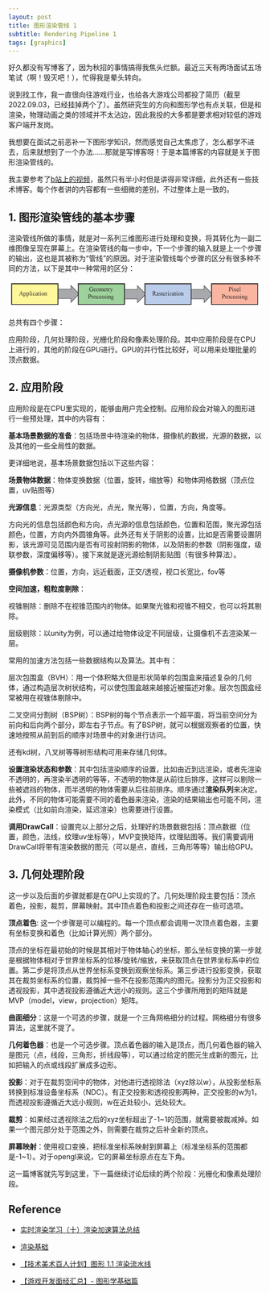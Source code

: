 ```yaml
---
layout: post
title: 图形渲染管线 1
subtitle: Rendering Pipeline 1
tags: [graphics]
---
```


好久都没有写博客了，因为秋招的事情搞得我焦头烂额。最近三天有两场面试五场笔试（啊！毁灭吧！），忙得我是晕头转向。

说到找工作，我一直很向往游戏行业，也给各大游戏公司都投了简历（截至2022.09.03，已经挂掉两个了）。虽然研究生的方向和图形学也有点关联，但是和渲染，物理动画之类的领域并不太沾边，因此我投的大多都是要求相对较低的游戏客户端开发岗。

我想要在面试之前恶补一下图形学知识，然而感觉自己太焦虑了，怎么都学不进去，后来就想到了一个办法……那就是写博客呀！于是本篇博客的内容就是关于图形渲染管线的。

我主要参考了[b站上的视频](https://www.bilibili.com/video/BV1L54y1s7xw?p=2&share_source=copy_web)，虽然只有半小时但是讲得非常详细，此外还有一些技术博客。每个作者讲的内容都有一些细微的差别，不过整体上是一致的。


## 1. 图形渲染管线的基本步骤

渲染管线所做的事情，就是对一系列三维图形进行处理和变换，将其转化为一副二维图像呈现在屏幕上。在渲染管线的每一步中，下一个步骤的输入就是上一个步骤的输出，这也是其被称为“管线”的原因。对于渲染管线每个步骤的区分有很多种不同的方法，以下是其中一种常用的区分：



<div align=center>
    <img src="../assets/2022-09-03/pipeline1.png"/>
</div>

总共有四个步骤：

应用阶段，几何处理阶段，光栅化阶段和像素处理阶段。其中应用阶段是在CPU上进行的，其他的阶段在GPU进行。GPU的并行性比较好，可以用来处理批量的顶点数据。



## 2. 应用阶段

应用阶段是在CPU里实现的，能够由用户完全控制。应用阶段会对输入的图形进行一些预处理，其中的内容有：

**基本场景数据的准备**：包括场景中待渲染的物体，摄像机的数据，光源的数据，以及其他的一些全局性的数据。

更详细地说，基本场景数据包括以下这些内容：

**场景物体数据**：物体变换数据（位置，旋转，缩放等）和物体网格数据（顶点位置，uv贴图等）

**光源信息**：光源类型（方向光，点光，聚光等），位置，方向，角度等。

方向光的信息包括颜色和方向，点光源的信息包括颜色，位置和范围，聚光源包括颜色，位置，方向内外圆锥角等。此外还有关于阴影的设置，比如是否需要设置阴影，该光源可见范围内是否有可投射阴影的物体，以及阴影的参数（阴影强度，级联参数，深度偏移等）。接下来就是逐光源绘制阴影贴图（有很多种算法）。


**摄像机参数**：位置，方向，远近截面，正交/透视，视口长宽比，fov等


**空间加速，粗粒度剔除**：

视锥剔除：删除不在视锥范围内的物体。如果聚光锥和视锥不相交，也可以将其剔除。

层级剔除：以unity为例，可以通过给物体设定不同层级，让摄像机不去渲染某一层。

常用的加速方法包括一些数据结构以及算法。其中有：

层次包围盒（BVH）：用一个体积略大但是形状简单的包围盒来描述复杂的几何体，通过构造层次树状结构，可以使包围盒越来越接近被描述对象。层次包围盒经常被用在视锥体剔除中。

二叉空间分割树（BSP树）：BSP树的每个节点表示一个超平面，将当前空间分为前向和后向两个部分，即左右子节点。有了BSP树，就可以根据观察者的位置，快速地按照从前到后的顺序对场景中的对象进行访问。

还有kd树，八叉树等等树形结构可用来存储几何体。


**设置渲染状态和参数**：其中包括渲染顺序的设置，比如由近到远渲染，或者先渲染不透明的，再渲染半透明的等等，不透明的物体是从前往后排序，这样可以剔除一些被遮挡的物体，而半透明的物体需要从后往前排序。顺序通过**渲染队列**来决定。此外，不同的物体可能需要不同的着色器来渲染，渲染的结果输出也可能不同，渲染模式（比如前向渲染，延迟渲染）也需要进行设置。

**调用DrawCall**：设置完以上部分之后，处理好的场景数据包括：顶点数据（位置，颜色，法线，纹理uv坐标等），MVP变换矩阵，纹理贴图等。我们需要调用DrawCall将带有渲染数据的图元（可以是点，直线，三角形等等）输出给GPU。


## 3. 几何处理阶段

这一步以及后面的步骤就都是在GPU上实现的了。几何处理阶段主要包括：顶点着色，投影，裁剪，屏幕映射。其中顶点着色和投影之间还存在一些可选项。

**顶点着色**: 这一个步骤是可以编程的。每一个顶点都会调用一次顶点着色器，主要有坐标变换和着色（比如计算光照）两个部分。

顶点的坐标在最初始的时候是其相对于物体轴心的坐标，那么坐标变换的第一步就是根据物体相对于世界坐标系的位移/旋转/缩放，来获取顶点在世界坐标系中的位置。第二步是将顶点从世界坐标系变换到观察坐标系。第三步进行投影变换，获取其在裁剪坐标系的位置，裁剪掉一些不在投影范围内的图元。投影分为正交投影和透视投影，其中透视投影遵循近大远小的规则。这三个步骤所用到的矩阵就是MVP（model，view，projection）矩阵。

**曲面细分**：这是一个可选的步骤，就是一个三角网格细分的过程。网格细分有很多算法，这里就不提了。

**几何着色器**：也是一个可选步骤。顶点着色器的输入是顶点，而几何着色器的输入是图元（点，线段，三角形，折线段等），可以通过给定的图元生成新的图元，比如把输入的点或线段扩展成多边形。

**投影**：对于在裁剪空间中的物体，对他进行透视除法（xyz除以w），从投影坐标系转换到标准设备坐标系（NDC）。有正交投影和透视投影两种，正交投影的w为1，而透视投影遵循近大远小规则，w在近处较小，远处较大。

**裁剪**：如果经过透视除法之后的xyz坐标超出了-1~1的范围，就需要被裁减掉。如果一个图元部分处于范围之外，则需要在裁剪之后补全新的顶点。

**屏幕映射**：使用视口变换，把标准坐标系映射到屏幕上（标准坐标系的范围都是-1~1）。对于opengl来说，它的屏幕坐标原点在左下角。


这一篇博客就先写到这里，下一篇继续讨论后续的两个阶段：光栅化和像素处理阶段。

## Reference

- [实时渲染学习（十）渲染加速算法总结](https://blog.csdn.net/ljytower/article/details/89483055)

- [渲染基础](https://www.cnblogs.com/forever-Ys/p/15520028.html)

- [【技术美术百人计划】图形 1.1 渲染流水线
](https://www.bilibili.com/video/BV1L54y1s7xw?p=2&share_source=copy_web)

- [【游戏开发面经汇总】- 图形学基础篇](https://zhuanlan.zhihu.com/p/430541328)

